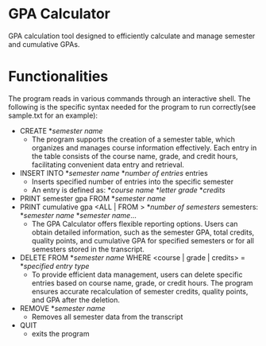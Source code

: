 GPA Calculator
==============
GPA calculation tool designed to efficiently calculate and manage semester and cumulative GPAs.

Functionalities
=============
The program reads in various commands through an interactive shell. The following is the specific syntax needed for the program to run correctly(see sample.txt for an example):
- CREATE **semester name*
    - The program supports the creation of a semester table, which organizes and manages course information effectively. Each entry in the table consists of the course name, grade, and credit hours, facilitating convenient data entry and retrieval.
- INSERT INTO **semester name* **number of entries* entries
    - Inserts specified number of entries into the specific semester
    - An entry is defined as: **course name* **letter grade* **credits*
- PRINT semester gpa FROM **semester name*
- PRINT cumulative gpa <ALL | FROM > **number of semesters* semesters: **semester name* **semester name*...
    - The GPA Calculator offers flexible reporting options. Users can obtain detailed information, such as the semester GPA, total credits, quality points, and cumulative GPA for specified semesters or for all semesters stored in the transcript.
- DELETE FROM **semester name* WHERE <course | grade | credits> = **specified entry type*
    - To provide efficient data management, users can delete specific entries based on course name, grade, or credit hours. The program ensures accurate recalculation of semester credits, quality points, and GPA after the deletion.
- REMOVE **semester name*
    - Removes all semester data from the transcript
- QUIT
    - exits the program
